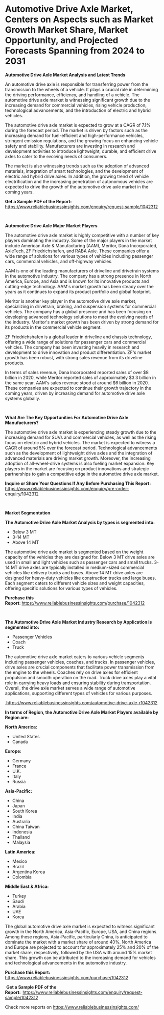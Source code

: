 <p><h1>Automotive Drive Axle Market, Centers on Aspects such as Market Growth Market Share, Market Opportunity, and Projected Forecasts Spanning from 2024 to 2031</h1></p><p><strong>Automotive Drive Axle Market Analysis and Latest Trends</strong></p>
<p><p>An automotive drive axle is responsible for transferring power from the transmission to the wheels of a vehicle. It plays a crucial role in determining the driving performance, efficiency, and handling of a vehicle. The automotive drive axle market is witnessing significant growth due to the increasing demand for commercial vehicles, rising vehicle production, technological advancements, and the introduction of electric and hybrid vehicles.</p><p>The automotive drive axle market is expected to grow at a CAGR of 7.1% during the forecast period. The market is driven by factors such as the increasing demand for fuel-efficient and high-performance vehicles, stringent emission regulations, and the growing focus on enhancing vehicle safety and stability. Manufacturers are investing in research and development activities to introduce lightweight, durable, and efficient drive axles to cater to the evolving needs of consumers.</p><p>The market is also witnessing trends such as the adoption of advanced materials, integration of smart technologies, and the development of electric and hybrid drive axles. In addition, the growing trend of vehicle electrification and the increasing penetration of autonomous vehicles are expected to drive the growth of the automotive drive axle market in the coming years.</p></p>
<p><strong>Get a Sample PDF of the Report:&nbsp;</strong> <a href="https://www.reliablebusinessinsights.com/enquiry/request-sample/1042312">https://www.reliablebusinessinsights.com/enquiry/request-sample/1042312</a></p>
<p>&nbsp;</p>
<p><strong>Automotive Drive Axle Major Market Players</strong></p>
<p><p>The automotive drive axle market is highly competitive with a number of key players dominating the industry. Some of the major players in the market include American Axle & Manufacturing (AAM), Meritor, Dana Incorporated, AxleTech, ZF Friedrichshafen, and RABA Axle. These companies offer a wide range of solutions for various types of vehicles including passenger cars, commercial vehicles, and off-highway vehicles.</p><p>AAM is one of the leading manufacturers of driveline and drivetrain systems in the automotive industry. The company has a strong presence in North America, Europe, and Asia and is known for its innovative products and cutting-edge technology. AAM's market growth has been steady over the years as it continues to expand its product portfolio and global footprint.</p><p>Meritor is another key player in the automotive drive axle market, specializing in drivetrain, braking, and suspension systems for commercial vehicles. The company has a global presence and has been focusing on developing advanced technology solutions to meet the evolving needs of the industry. Meritor's market growth has been driven by strong demand for its products in the commercial vehicle segment.</p><p>ZF Friedrichshafen is a global leader in driveline and chassis technology, offering a wide range of solutions for passenger cars and commercial vehicles. The company has been investing heavily in research and development to drive innovation and product differentiation. ZF's market growth has been robust, with strong sales revenue from its driveline products.</p><p>In terms of sales revenue, Dana Incorporated reported sales of over $8 billion in 2020, while Meritor reported sales of approximately $3.3 billion in the same year. AAM's sales revenue stood at around $6 billion in 2020. These companies are expected to continue their growth trajectory in the coming years, driven by increasing demand for automotive drive axle systems globally.</p></p>
<p>&nbsp;</p>
<p><strong>What Are The Key Opportunities For Automotive Drive Axle Manufacturers?</strong></p>
<p><p>The automotive drive axle market is experiencing steady growth due to the increasing demand for SUVs and commercial vehicles, as well as the rising focus on electric and hybrid vehicles. The market is expected to witness a CAGR of around 5% over the forecast period. Technological advancements such as the development of lightweight drive axles and the integration of advanced materials are driving market growth. Moreover, the increasing adoption of all-wheel-drive systems is also fueling market expansion. Key players in the market are focusing on product innovations and strategic partnerships to gain a competitive edge in the automotive drive axle market.</p></p>
<p><strong>Inquire or Share Your Questions If Any Before Purchasing This Report:</strong> <a href="https://www.reliablebusinessinsights.com/enquiry/pre-order-enquiry/1042312">https://www.reliablebusinessinsights.com/enquiry/pre-order-enquiry/1042312</a></p>
<p>&nbsp;</p>
<p><strong>Market Segmentation</strong></p>
<p><strong>The Automotive Drive Axle Market Analysis by types is segmented into:</strong></p>
<p><ul><li>Below 3 MT</li><li>3-14 MT</li><li>Above 14 MT</li></ul></p>
<p><p>The automotive drive axle market is segmented based on the weight capacity of the vehicles they are designed for. Below 3 MT drive axles are used in small and light vehicles such as passenger cars and small trucks. 3-14 MT drive axles are typically installed in medium-sized commercial vehicles like delivery trucks and buses. Above 14 MT drive axles are designed for heavy-duty vehicles like construction trucks and large buses. Each segment caters to different vehicle sizes and weight capacities, offering specific solutions for various types of vehicles.</p></p>
<p><strong>Purchase this Report:&nbsp;</strong><a href="https://www.reliablebusinessinsights.com/purchase/1042312">https://www.reliablebusinessinsights.com/purchase/1042312</a></p>
<p>&nbsp;</p>
<p><strong>The Automotive Drive Axle Market Industry Research by Application is segmented into:</strong></p>
<p><ul><li>Passenger Vehicles</li><li>Coach</li><li>Truck</li></ul></p>
<p><p>The automotive drive axle market caters to various vehicle segments including passenger vehicles, coaches, and trucks. In passenger vehicles, drive axles are crucial components that facilitate power transmission from the engine to the wheels. Coaches rely on drive axles for efficient propulsion and smooth operation on the road. Truck drive axles play a vital role in carrying heavy loads and ensuring stability during transportation. Overall, the drive axle market serves a wide range of automotive applications, supporting different types of vehicles for various purposes.</p></p>
<p><a href="https://www.reliablebusinessinsights.com/automotive-drive-axle-r1042312">&nbsp;https://www.reliablebusinessinsights.com/automotive-drive-axle-r1042312</a></p>
<p><strong>In terms of Region, the Automotive Drive Axle Market Players available by Region are:</strong></p>
<p>
    <p> <strong> North America: </strong>
        <ul>
            <li>United States</li>
            <li>Canada</li>
        </ul>
        </p> 
    <p> <strong> Europe: </strong>
        <ul>
            <li>Germany</li>
            <li>France</li>
            <li>U.K.</li>
            <li>Italy</li>
            <li>Russia</li>
        </ul>
        </p> 
    <p> <strong> Asia-Pacific: </strong>
        <ul>
            <li>China</li>
            <li>Japan</li>
            <li>South Korea</li>
            <li>India</li>
            <li>Australia</li>
            <li>China Taiwan</li>
            <li>Indonesia</li>
            <li>Thailand</li>
            <li>Malaysia</li>
        </ul>
        </p> 
    <p> <strong> Latin America: </strong>
        <ul>
            <li>Mexico</li>
            <li>Brazil</li>
            <li>Argentina Korea</li>
            <li>Colombia</li>
        </ul>
        </p> 
    <p> <strong> Middle East & Africa: </strong>
        <ul>
            <li>Turkey</li>
            <li>Saudi</li>
            <li>Arabia</li>
            <li>UAE</li>
            <li>Korea</li>
        </ul>
    </p>
    </p>
<p><p>The global automotive drive axle market is expected to witness significant growth in the North America, Asia-Pacific, Europe, USA, and China regions. Among these regions, Asia-Pacific, particularly China, is anticipated to dominate the market with a market share of around 40%. North America and Europe are projected to account for approximately 25% and 20% of the market share, respectively, followed by the USA with around 15% market share. This growth can be attributed to the increasing demand for vehicles and technological advancements in the automotive industry.</p></p>
<p><strong>Purchase this Report: </strong><a href="https://www.reliablebusinessinsights.com/purchase/1042312">https://www.reliablebusinessinsights.com/purchase/1042312</a></p>
<p>&nbsp;<strong>Get a Sample PDF of the Report:&nbsp;&nbsp;</strong><a href="https://www.reliablebusinessinsights.com/enquiry/request-sample/1042312">https://www.reliablebusinessinsights.com/enquiry/request-sample/1042312</a></p>
<p><strong></strong></p>
<p>Check more reports on <a href="https://www.reliablebusinessinsights.com/">https://www.reliablebusinessinsights.com/</a></p>